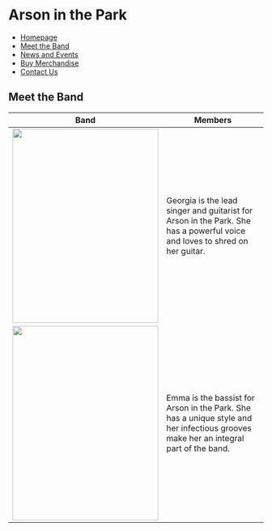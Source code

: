 # Arson in the Park
- [Homepage](index.md)
- [Meet the Band](MeetTheBand.md)
- [News and Events](NewsAndEvents.md)
- [Buy Merchandise](BuyMerchandise.md)
- [Contact Us](ContactUs.md)

## Meet the Band

|                                           Band                                            |                                                        Members                                                                      |
|-------------------------------------------------------------------------------------------|-------------------------------------------------------------------------------------------------------------------------------------|
| <img src="https://i.postimg.cc/RCjLQhR8/Untitled-design.png"  width="288" height="384">   | Georgia is the lead singer and guitarist for Arson in the Park. She has a powerful voice and loves to shred on her guitar.         |
| <img src="https://i.postimg.cc/4N6V65n7/Untitled-design-1.png"  width="288" height="384"> | Emma is the bassist for Arson in the Park. She has a unique style and her infectious grooves make her an integral part of the band.|

